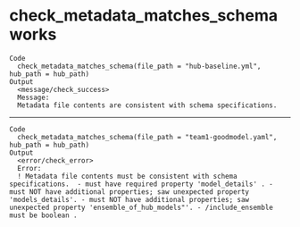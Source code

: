 # check_metadata_matches_schema works

    Code
      check_metadata_matches_schema(file_path = "hub-baseline.yml", hub_path = hub_path)
    Output
      <message/check_success>
      Message:
      Metadata file contents are consistent with schema specifications.

---

    Code
      check_metadata_matches_schema(file_path = "team1-goodmodel.yaml", hub_path = hub_path)
    Output
      <error/check_error>
      Error:
      ! Metadata file contents must be consistent with schema specifications.  - must have required property 'model_details' . - must NOT have additional properties; saw unexpected property 'models_details'. - must NOT have additional properties; saw unexpected property 'ensemble_of_hub_models"'. - /include_ensemble must be boolean .


